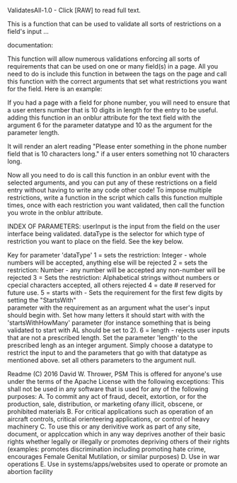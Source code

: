 ValidatesAll-1.0 - Click [RAW] to read full text. 

This is a function that can be used to validate all sorts of restrictions on a field's input ...

documentation:

This function will allow numerous validations enforcing all sorts of requirements that can be used on one or many field(s) in a page. All you need to do is include this function in between the <script> and </script> tags on the page and call this function with the correct arguments that set what restrictions you want for the field. Here is an example:

If you had a page with a field for phone number, you will need to ensure that a user enters number that is 10 digits in length for the entry to be useful. adding this function in an onblur attribute for the text  field with the argument 6 for the parameter datatype and 10 as the argument for the parameter length.  
  
It will render an alert reading "Please enter something in the phone number field that is 10 characters long." if a user enters something not 10 characters long. 

Now all you need to do is call this function in an onblur event with the selected arguments, and you can put any of these restrictions on a field entry without having to write any code other code! To impose multiple restrictions, write a function in the script which calls this function multiple times, once with each restriction you want validated, then call the function you wrote in the onblur attribute. 

INDEX OF PARAMETERS: 
userInput is the input from the field on the user interface being validated.
dataType is the selector for which type of restriction you want to place on the field. See the key below. 

Key for parameter 'dataType'
                1 = sets the restriction: Integer - whole numbers will be accepted, anything else will be rejected
                2 = sets the restriction: Number - any number will be accepted any non-number will be rejected
                3 = Sets the restriction: Alphabetical strings without numbers or cpecial characters accepted, all others 
                    rejected 
                4 = date   # reserved for future use.
                5 = starts with - Sets the requirement for the first few digits by setting the "StartsWith"                   
                    parameter with the requirement as an argument what the user's input should begin with. Set how many letters 
                    it should start with with the 'startsWithHowMany' parameter (for instance something that is being 
                    validated to start with AL should be set to 2).
                6 = length - rejects user inputs that are not a prescribed length. Set the parameter 'length' to the prescribed 
                    lengh as an integer argument. Simply choose a datatype to restrict the input to and the parameters that go 
                    with that datatype as mentioned above. set all others parameters to the argument  null.


Readme
(C) 2016 David W. Thrower, PSM
This is offered for anyone's use under the terms of the Apache License with the following exceptions: 
This shall not be used in any software that is used for any of the following purposes:
A. To commit any act of fraud, deceit, extortion, or for the production, sale, distribution, or marketing ofany illicit, obscene, or prohibited materials
B. For critical applications such as operation of an aircraft controls, critical orienteering applications, or control of heavy machinery
C. To use this or any derivitive work as part of any site, document, or applccation which in any way deprives another of their basic rights whether legally or illegally or promotes depriving others of their rights (examples: promotes discrimination including promoting hate crime, encourages Female Genital Mutilation, or similar purposes)
D. Use in war operations 
E. Use in systems/apps/websites used to operate or promote an abortion facility  
